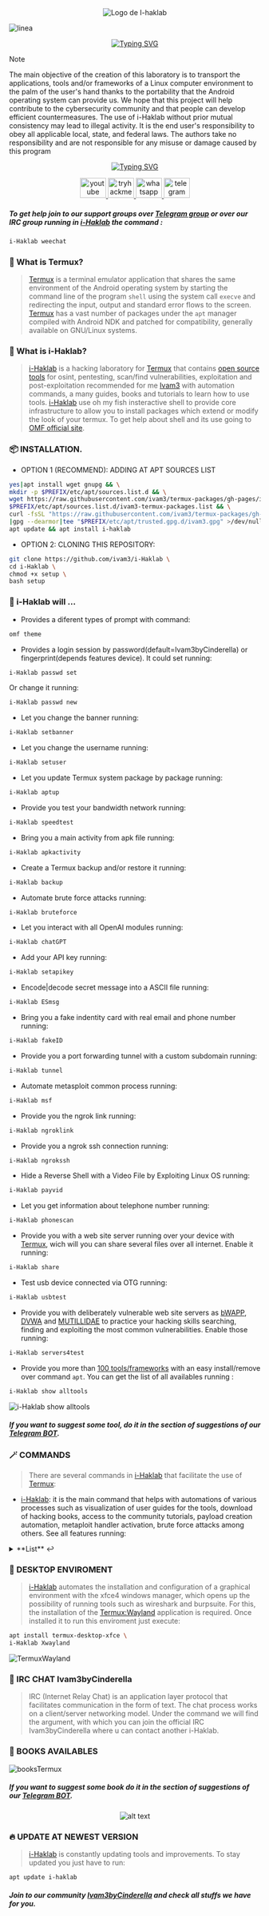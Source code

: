 <div align="center">
<img
  src="/.img/I-haklab.png"
  alt="Logo de I-haklab"/>
</div>

![linea](.img/linea.gif)
<div align="center">
<a href="https://git.io/typing-svg"><img src="https://readme-typing-svg.demolab.com?font=Rubik+Wet+Paint&size=35&pause=1000&color=F77432&background=13520F00&center=verdadero&vCenter=FALSO&repeat=&random=&width=500&lines=I-Haklab+v.3+2024+by+%40Ivam3" alt="Typing SVG" /></a>
</div>


> [!NOTE]
>  The main objective of the creation of this laboratory is to transport the applications, tools and/or frameworks of a Linux computer environment to the palm of the user's hand thanks to the portability that the Android operating system can provide us. We hope that this project will help contribute to the cybersecurity community and that people can develop efficient countermeasures. The use of i-Haklab without prior mutual consistency may lead to illegal activity. It is the end user's responsibility to obey all applicable local, state, and federal laws. The authors take no responsibility and are not responsible for any misuse or damage caused by this program

<div align="center">

[![Typing SVG](https://readme-typing-svg.demolab.com?font=Itim&size=45&pause=1000&color=F7BF36&center=verdadero&vCenter=FALSO&repeat=verdadero&random=FALSO&width=435&height=100&lines=%F0%9F%91%87+Social+networks+%F0%9F%91%87)](https://git.io/typing-svg) 

</div>

<div align="center">
  <a href="Agui" target="_blank">
    <img src="https://raw.githubusercontent.com/maurodesouza/profile-readme-generator/master/src/assets/icons/social/youtube/default.svg" width="52" height="40" alt="youtube logo"  />
  </a>
  <a href="Agui" target="_blank">
    <img src="https://raw.githubusercontent.com/maurodesouza/profile-readme-generator/master/src/assets/icons/social/tryhackme/default.svg" width="52" height="40" alt="tryhackme logo"  />
  </a>
  <a href="Agui" target="_blank">
    <img src="https://raw.githubusercontent.com/maurodesouza/profile-readme-generator/master/src/assets/icons/social/whatsapp/default.svg" width="52" height="40" alt="whatsapp logo"  />
  </a>
  <a href="Agui" target="_blank">
    <img src="https://raw.githubusercontent.com/maurodesouza/profile-readme-generator/master/src/assets/icons/social/telegram/default.svg" width="52" height="40" alt="telegram logo"  />
  </a>
</div>


##### To get help join to our support groups over [Telegram group](https://t.me/iHaklab) or over our IRC group running in [i-Haklab]() the command :
```bash
i-Haklab weechat
```

### 🤔 What is Termux?
> [Termux](https://github.com/termux/termux-app) is a terminal emulator application that shares the same environment of the Android operating system by starting the command line of the program `shell` using the system call `execve` and redirecting the input, output and standard error flows to the screen. [Termux](https://github.com/termux/termux-app) has a vast number of packages under the `apt` manager compiled with Android NDK and patched for compatibility, generally available on GNU/Linux systems.


### 🤔 What is i-Haklab?
> [i-Haklab]() is a hacking laboratory for [Termux](https://github.com/termux/termux-app) that contains [open source tools](https://github.com/ivam3/termux-packages) for osint, pentesting, scan/find vulnerabilities, exploitation and post-exploitation recommended for me [Ivam3](https://wlo.link/@Ivam3) with automation commands, a many guides, books and tutorials to learn how to use tools. [i-Haklab]() use oh my fish insteractive shell to provide core infrastructure to allow you to install packages which extend or modify the look of your termux. To get help about shell and its use going to [OMF official site](https://fishshell.com/docs/current/tutorial.html).


### 📦 INSTALLATION.
- OPTION 1 (RECOMMEND): ADDING AT APT SOURCES LIST
```bash
yes|apt install wget gnupg && \
mkdir -p $PREFIX/etc/apt/sources.list.d && \
wget https://raw.githubusercontent.com/ivam3/termux-packages/gh-pages/ivam3-termux-packages.list -O \
$PREFIX/etc/apt/sources.list.d/ivam3-termux-packages.list && \
curl -fsSL "https://raw.githubusercontent.com/ivam3/termux-packages/gh-pages/dists/stable/public_key.gpg" \
|gpg --dearmor|tee "$PREFIX/etc/apt/trusted.gpg.d/ivam3.gpg" >/dev/null && \
apt update && apt install i-haklab
```

- OPTION 2: CLONING THIS REPOSITORY:
```bash
git clone https://github.com/ivam3/i-Haklab \
cd i-Haklab \
chmod +x setup \
bash setup
```

### 🧠 i-Haklab will ...
- Provides a diferent types of prompt with command:
```bash
omf theme
```
- Provides a login session by password(default=Ivam3byCinderella) or fingerprint(depends features device). It could set running:
```bash
i-Haklab passwd set
```
Or change it running:
```bash
i-Haklab passwd new
```
- Let you change the banner running:
```bash
i-Haklab setbanner
```
- Let you change the username running:
```bash
i-Haklab setuser
```
- Let you update Termux system package by package running:
```bash
i-Haklab aptup
```
- Provide you test your bandwidth network running:
```bash
i-Haklab speedtest
```
- Bring you a main activity from apk file running:
```bash
i-Haklab apkactivity
```
- Create a Termux backup and/or restore it running:
```bash
i-Haklab backup
```
- Automate brute force attacks running:
```bash
i-Haklab bruteforce
```
- Let you interact with all OpenAI modules running:
```bash
i-Haklab chatGPT
```
- Add your API key running:
```bash
i-Haklab setapikey
```
- Encode|decode secret message into a ASCII file running:
```bash
i-Haklab ESmsg
```
- Bring you a fake indentity card with real email and phone number running:
```bash
i-Haklab fakeID
```
- Provide you a port forwarding tunnel with a custom subdomain running:
```bash
i-Haklab tunnel
```
- Automate metasploit common process running:
```bash
i-Haklab msf
```
- Provide you the ngrok link running:
```bash
i-Haklab ngroklink
```
- Provide you a ngrok ssh connection running:
```bash
i-Haklab ngrokssh
```
- Hide a Reverse Shell with a Video File by Exploiting Linux OS running:
```bash
i-Haklab payvid
```
- Let you get information about telephone number running:
```bash
i-Haklab phonescan
```
- Provide you with a web site server running over your device with [Termux](https://github.com/termux/termux-app), wich will you can share several files over all internet. Enable it running:
```bash
i-Haklab share
```
- Test usb device connected via OTG running:
```bash
i-Haklab usbtest
```
- Provide you with deliberately vulnerable web site servers as [bWAPP](http://www.itsecgames.com/), [DVWA](https://dvwa.co.uk/) and [MUTILLIDAE](https://github.com/webpwnized/mutillidae) to practice your hacking skills searching, finding and exploiting the most common vulnerabilities. Enable those running:
```bash
i-Haklab servers4test
```
- Provide you more than [100 tools/frameworks](https://github.com/ivam3/termux-packages) with an easy install/remove over command `apt`. You can get the list of all availables running :
```bash
i-Haklab show alltools
```
![i-Haklab show alltools](./.img/alltools.jpg)
##### If you want to suggest some tool, do it in the section of suggestions of our [Telegram BOT](https://t.me/Ivam3_Bot).


### 🪄 COMMANDS
> There are several commands in [i-Haklab]() that facilitate the use of [Termux](https://github.com/termux/termux-app):

- [i-Haklab](): it is the main command that helps with automations of various processes such as visualization of user guides for the tools, download of hacking books, access to the community tutorials, payload creation automation, metaploit handler activation, brute force attacks among others. See all features running:

 <details>
<summary>**List** ↩️   </summary>

```bash
i-Haklab help
```
- Ask to Cinderella. A virtual assist exclusively about Termux themes:
```bash
cinderella
```
- Mannage android main settings over Termux:
```bash
cmd
```
- Search repositories in github over CLi:
```bash
gitbrowswering
```
- Returns the private ip of your local network:
```bash
LOCALHOST
```
- Manage internal/external storage with graphical interface:
```bash
adminfiles
```
- Run OSINT setoolkit:
```bash
osrframework
```
- Enable proxy connection by proxychains4:
```bash
proxy
```
- Provides information about the mounted memory:
```bash
df
```
- Provides recursive information about the weight of directories and files:
```bash
du
```
- Use the easy and faster Fuzzy finder:
```bash
fzf
```
- Get your public internet protocol(IP):
```bash
mypip
```
- Privide you with a root enviroment as root user(on rooted device) or fake root user(on NOT rooted device):
```bash
sudo root
````
- Or just run any command(s) with:
```bash
sudo <some command>
```
- Enable the php server:
```bash
serverphp
```
- Enable the apache server:
```bash
serverapache start/stop/restart
```
- Enables postgresql database:
```bash
postgresql start/stop/restart
```
- Remove current session cache, temporal files & residual APT packages:
```bash
rmcache
```
- Init a shell to translate any text:
```bash
traductor
```
- We know that each Android is different and this can generate various errors in the installation processes of ruby gems, python modules, among others. Automates the solving processes running:
```bash
fixer
```
- Block the termux screen and it will only be unlocked with said password or your fingerprint. It is worth mentioning that these access codes are encrypted for your security.
```bash
lock
```
</details>


### 🎴 DESKTOP ENVIROMENT
> [i-Haklab]() automates the installation and configuration of a graphical environment with the xfce4 windows manager, which opens up the possibility of running tools such as wireshark and burpsuite. For this, the installation of the [Termux:Wayland](https://github.com/termux/termux-x11) application is required. Once installed it to run this enviroment just execute:
```bash
apt install termux-desktop-xfce \
i-Haklab Xwayland
```
![TermuxWayland](/.img/TermuxWayland.jpg)


### 📖 IRC CHAT Ivam3byCinderella
> IRC (Internet Relay Chat) is an application layer protocol that facilitates communication in the form of text. The chat process works on a client/server networking model. Under the command <i-Haklab> we will find the <weechat> argument, with which you can join the official IRC Ivam3byCinderella where u can contact another i-Haklab.


### 📕 BOOKS AVAILABLES
![booksTermux](/.img/books_Termux.jpg)
##### If you want to suggest some book do it in the section of suggestions of our [Telegram BOT](https://t.me/Ivam3_Bot).

<div align="center">

![alt text](/.img/png.png)  

</div>


### 🔥 UPDATE AT NEWEST VERSION 
> [i-Haklab]() is constantly updating tools and improvements. To stay updated you just have to run:
```bash
apt update i-haklab
```


##### Join to our community [Ivam3byCinderella](https://wlo.link/@Ivam3) and check all stuffs we have for you.
